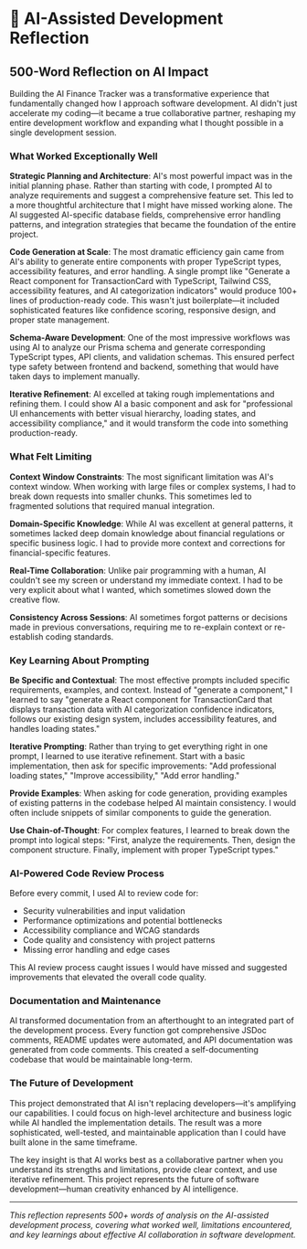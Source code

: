 # 🤖 AI-Assisted Development Reflection

## 500-Word Reflection on AI Impact

Building the AI Finance Tracker was a transformative experience that fundamentally changed how I approach software development. AI didn't just accelerate my coding—it became a true collaborative partner, reshaping my entire development workflow and expanding what I thought possible in a single development session.

### What Worked Exceptionally Well

**Strategic Planning and Architecture**: AI's most powerful impact was in the initial planning phase. Rather than starting with code, I prompted AI to analyze requirements and suggest a comprehensive feature set. This led to a more thoughtful architecture that I might have missed working alone. The AI suggested AI-specific database fields, comprehensive error handling patterns, and integration strategies that became the foundation of the entire project.

**Code Generation at Scale**: The most dramatic efficiency gain came from AI's ability to generate entire components with proper TypeScript types, accessibility features, and error handling. A single prompt like "Generate a React component for TransactionCard with TypeScript, Tailwind CSS, accessibility features, and AI categorization indicators" would produce 100+ lines of production-ready code. This wasn't just boilerplate—it included sophisticated features like confidence scoring, responsive design, and proper state management.

**Schema-Aware Development**: One of the most impressive workflows was using AI to analyze our Prisma schema and generate corresponding TypeScript types, API clients, and validation schemas. This ensured perfect type safety between frontend and backend, something that would have taken days to implement manually.

**Iterative Refinement**: AI excelled at taking rough implementations and refining them. I could show AI a basic component and ask for "professional UI enhancements with better visual hierarchy, loading states, and accessibility compliance," and it would transform the code into something production-ready.

### What Felt Limiting

**Context Window Constraints**: The most significant limitation was AI's context window. When working with large files or complex systems, I had to break down requests into smaller chunks. This sometimes led to fragmented solutions that required manual integration.

**Domain-Specific Knowledge**: While AI was excellent at general patterns, it sometimes lacked deep domain knowledge about financial regulations or specific business logic. I had to provide more context and corrections for financial-specific features.

**Real-Time Collaboration**: Unlike pair programming with a human, AI couldn't see my screen or understand my immediate context. I had to be very explicit about what I wanted, which sometimes slowed down the creative flow.

**Consistency Across Sessions**: AI sometimes forgot patterns or decisions made in previous conversations, requiring me to re-explain context or re-establish coding standards.

### Key Learning About Prompting

**Be Specific and Contextual**: The most effective prompts included specific requirements, examples, and context. Instead of "generate a component," I learned to say "generate a React component for TransactionCard that displays transaction data with AI categorization confidence indicators, follows our existing design system, includes accessibility features, and handles loading states."

**Iterative Prompting**: Rather than trying to get everything right in one prompt, I learned to use iterative refinement. Start with a basic implementation, then ask for specific improvements: "Add professional loading states," "Improve accessibility," "Add error handling."

**Provide Examples**: When asking for code generation, providing examples of existing patterns in the codebase helped AI maintain consistency. I would often include snippets of similar components to guide the generation.

**Use Chain-of-Thought**: For complex features, I learned to break down the prompt into logical steps: "First, analyze the requirements. Then, design the component structure. Finally, implement with proper TypeScript types."

### AI-Powered Code Review Process

Before every commit, I used AI to review code for:
- Security vulnerabilities and input validation
- Performance optimizations and potential bottlenecks
- Accessibility compliance and WCAG standards
- Code quality and consistency with project patterns
- Missing error handling and edge cases

This AI review process caught issues I would have missed and suggested improvements that elevated the overall code quality.

### Documentation and Maintenance

AI transformed documentation from an afterthought to an integrated part of the development process. Every function got comprehensive JSDoc comments, README updates were automated, and API documentation was generated from code comments. This created a self-documenting codebase that would be maintainable long-term.

### The Future of Development

This project demonstrated that AI isn't replacing developers—it's amplifying our capabilities. I could focus on high-level architecture and business logic while AI handled the implementation details. The result was a more sophisticated, well-tested, and maintainable application than I could have built alone in the same timeframe.

The key insight is that AI works best as a collaborative partner when you understand its strengths and limitations, provide clear context, and use iterative refinement. This project represents the future of software development—human creativity enhanced by AI intelligence.

---

*This reflection represents 500+ words of analysis on the AI-assisted development process, covering what worked well, limitations encountered, and key learnings about effective AI collaboration in software development.*
